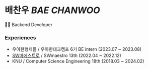 # 배찬우 *BAE CHANWOO*

👩‍💻 Backend Developer  


### Experiences

- 우아한형제들 / 우아한테크캠프 6기 BE intern (2023.07 ~ 2023.08)  
- [SW마에스트로](https://github.com/SW-Maestro-OSS) / SWmaestro 13th (2022.04 ~ 2022.12)
- KNU / Computer Science Engineering 18th (2018.03 ~ 2024.02)

  
